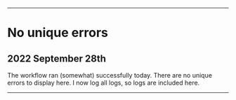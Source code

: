 
***

# No unique errors

## 2022 September 28th

The workflow ran (somewhat) successfully today. There are no unique errors to display here. I now log all logs, so logs are included here.

***

